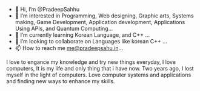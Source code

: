 - 👋 Hi, I’m @PradeepSahhu
- 👀 I’m interested in Programming, Web designing, Graphic arts, Systems making, Game Development, Application development, Applications Using APIs, and Quantum Computing...
- 🌱 I’m currently learning Korean Language, and C++ ...
- 💞️ I’m looking to collaborate on Languages like korean C++ ...
- 📫 How to reach me me@pradeepsahu.in...

<!---
PradeepSahhu/PradeepSahhu is a ✨ special ✨ repository because its `README.md` (this file) appears on your GitHub profile.
You can click the Preview link to take a look at your changes.
--->
I love to engance my knowledge and try new things everyday, I love computers, It is my life and only thing that i have now. Two years ago, I lost myself in the light of computers. Love computer systems and applications and finding new ways to enhance my skills.
